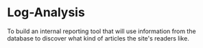 # Log-Analysis
To build an internal reporting tool that will use information from the database to discover what kind of articles the site's readers like.
